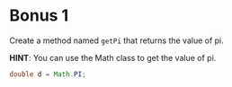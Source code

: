 # Bonus 1

Create a method named `getPi` that returns the value of pi.

**HINT**: You can use the Math class to get the value of pi.

```java
double d = Math.PI;
```